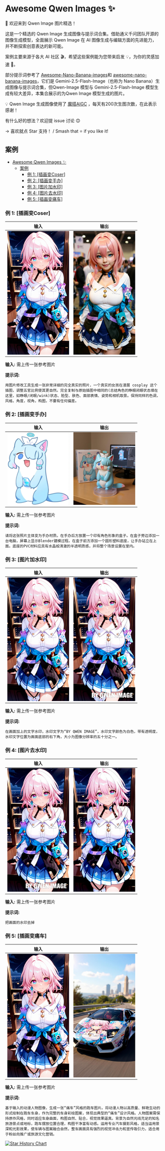 # Awesome Qwen Images ✨

🎉 欢迎来到 Qwen Image 图片精选！

这是一个精选的 Qwen Image 生成图像与提示词合集。借助通义千问团队开源的图像生成模型，全面展示 Qwen Image 在 AI 图像生成与编辑方面的先进能力，并不断探索创意表达的新可能。

案例主要来源于各大 AI 社区 🎬，希望这些案例能为您带来启发 💡，为你的灵感加速 🚀。

部分提示词参考了 [Awesome-Nano-Banana-images](https://github.com/PicoTrex/Awesome-Nano-Banana-images)和 [awesome-nano-banana-images](https://github.com/githubssg/awesome-nano-banana-images)，它们是 Gemini-2.5-Flash-Image（也称为 Nano Banana）生成图像与提示词合集，但Qwen-Image 模型与 Gemini-2.5-Flash-Image 模型生成有较大差异，本集合展示的为Qwen Image 模型生成的图片。

💡 Qwen Image 生成图像使用了 [魔搭AIGC](https://modelscope.cn/aigc/imageGeneration) ，每天有200次生图次数，在此表示感谢！

有什么好的想法？欢迎提 issue 讨论 😊

→ 喜欢就点 Star 支持！ / Smash that ⭐ if you like it!

## 案例

- [Awesome Qwen Images ✨](#awesome-qwen-images-)
  - [案例](#案例)
    - [例 1: \[插画变Coser\]](#例-1-插画变coser)
    - [例 2: \[插画变手办\]](#例-2-插画变手办)
    - [例 3: \[图片加水印\]](#例-3-图片加水印)
    - [例 4: \[图片去水印\]](#例-4-图片去水印)
    - [例 5: \[插画变痛车\]](#例-5-插画变痛车)

### 例 1: [插画变Coser]

| 输入 | 输出 |
|:---:|:---:|
| <img src="images/input/1.png" width="200" alt="输入图片"> | <img src="images/output/1.png" width="200" alt="输出结果"> |

**输入:** 需上传一张参考图片

**提示词:**

```
用图片修改工具生成一张非常详细的完全真实的照片，一个真实的女孩在漫展 cosplay 这个插图，调整五官比例使其更自然。完全复制与原始插图中相同的(总结角色的睁眼闭眼状态填在这里，如睁眼/闭眼/wink)状态、脸型、肤色、面部表情、姿势和相机取景。保持同样的色调，风格，角度，视角，构图，不要有任何偏差。
```

### 例 2: [插画变手办]

| 输入 | 输出 |
|:---:|:---:|
| <img src="images/input/2.jpeg" width="200" alt="输入图片"> | <img src="images/output/2.png" width="200" alt="输出结果"> |

**输入:** 需上传一张参考图片

**提示词:**

```
请将这张照片主体变为手办材质。在手办后方放置一个印有角色形象的盒子。在盒子旁边添加一台电脑，屏幕上显示Blender建模过程。在盒子前方添加一个圆形塑料底座，让手办站立在上面。底座的PVC材料应具有水晶般清澈的半透明质感，并将整个场景设置在室内。
```

### 例 3: [图片加水印]

| 输入 | 输出 |
|:---:|:---:|
| <img src="images/input/1.png" width="200" alt="输入图片"> | <img src="images/output/3.png" width="200" alt="输出结果"> |

**输入:** 需上传一张参考图片

**提示词:**

```
在画面加上的文字水印，水印文字为“BY QWEN IMAGE”，水印文字颜色为白色，带有透明度，水印文字位置为画面底部的右下角，大小为图像分辨率的五十分之一。
```


### 例 4: [图片去水印]

| 输入 | 输出 |
|:---:|:---:|
| <img src="images/input/4.png" width="200" alt="输入图片"> | <img src="images/output/4.png" width="200" alt="输出结果"> |

**输入:** 需上传一张参考图片

**提示词:**

```
把画面的水印去掉
```

### 例 5: [插画变痛车]

| 输入 | 输出 |
|:---:|:---:|
| <img src="images/input/1.png" width="200" alt="输入图片"> | <img src="images/output/5.png" width="200" alt="输出结果"> |

**输入:** 需上传一张参考图片

**提示词:**

```
基于输入的动漫人物图像，生成一张“痛车”风格的跑车图片。将动漫人物以高质量、鲜艳生动的形式绘制在跑车车身，作为完整的车身彩绘图案，体现出典型的“痛车”设计风格。人物图案需保持原作风格，同时适应车身曲面，构图自然、贴合，视觉效果逼真。背景为自然光线充足的知名旅游景点或地标，跑车摆放位置合理，构图干净富有动感。运用专业汽车摄影风格，适当运用景深和光影效果，使车辆与图案融合自然，整车画面具有强烈的视觉冲击力和宣传吸引力，适合用于粉丝向推广或旅游文化营销。
```

[![Star History Chart](https://api.star-history.com/svg?repos=lfhy/awesome-qwen-images&type=Date)](https://www.star-history.com/#PicoTrex/lfhy/awesome-qwen-images&Date)